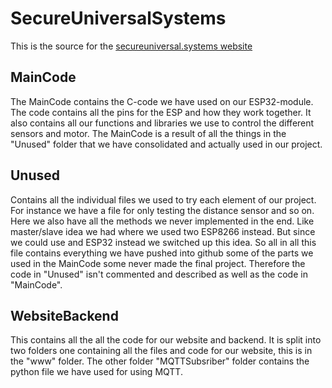 # SecureUniversalSystems

This is the source for the [secureuniversal.systems website](https://secureuniversal.systems)
## MainCode

The MainCode contains the C-code we have used on our ESP32-module. The code contains all the pins for the ESP and how they work together. It also contains all our functions and libraries we use to control the different sensors and motor. The MainCode is a result of all the things in the "Unused" folder that we have consolidated and actually used in our project. 

## Unused

Contains all the individual files we used to try each element of our project. For instance we have a file for only testing the distance sensor and so on. Here we also have all the methods we never implemented in the end. Like master/slave idea we had where we used two ESP8266 instead. But since we could use and ESP32 instead we switched up this idea.
So all in all this file contains everything we have pushed into github some of the parts we used in the MainCode some never made the final project. Therefore the code in "Unused" isn't commented and described as well as the code in "MainCode". 

## WebsiteBackend

This contains all the all the code for our website and backend. It is split into two folders one containing all the files and code for our website, this is in the "www" folder. 
The other folder "MQTTSubsriber" folder contains the python file we have used for using MQTT.  

